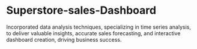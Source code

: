 # Superstore-sales-Dashboard
Incorporated data analysis techniques, specializing in time series analysis, to deliver valuable insights, accurate sales forecasting, and interactive dashboard creation, driving business success.
